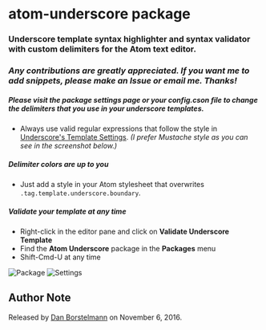 atom-underscore package
==================

### Underscore template syntax highlighter and syntax validator with custom delimiters for the Atom text editor.

### _Any contributions are greatly appreciated.  If you want me to add snippets, please make an Issue or email me. Thanks!_

##### Please visit the package settings page or your config.cson file to change the delimiters that you use in your underscore templates.
- Always use valid regular expressions that follow the style in [Underscore's Template Settings](http://underscorejs.org/#template).  _(I prefer Mustache style as you can see in the screenshot below.)_

##### Delimiter colors are up to you
- Just add a style in your Atom stylesheet that overwrites `.tag.template.underscore.boundary`.

##### Validate your template at any time
- Right-click in the editor pane and click on **Validate Underscore Template**
- Find the **Atom Underscore** package in the **Packages** menu
- Shift-Cmd-U at any time

![Package](https://s26.postimg.org/rnvxirrk9/package.png)
![Settings](https://s26.postimg.org/iep5uwtah/settings.png)


## Author Note

Released by [Dan Borstelmann](https://github.com/dborstelmann) on November 6, 2016.
